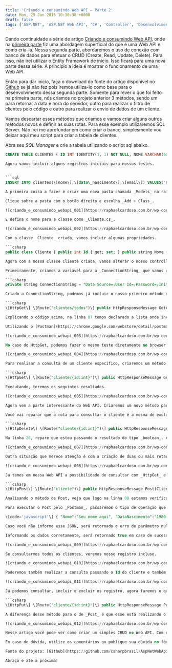 ```yaml
---
title: 'Criando e consumindo Web API – Parte 2'
date: Mon, 29 Jun 2015 10:30:38 +0000
draft: false
tags: ['ASP.NET', 'ASP.NET Web API', 'C#', 'Controller', 'Desenvolvimento web', 'Desenvolvimento Web API', 'Dicas', 'HttpGet', 'HttpPost', 'JSON', 'Postman', 'Web API', 'Web API']
---
```


Dando continuidade a série de artigo [Criando e consumindo Web API](https://raphaelcardoso.com.br/tags/desenvolvimento-web-api/), onde na [primeira parte](https://raphaelcardoso.com.br/criando-e-consumindo-web-api-parte-1/) fiz uma abordagem superficial do que é uma Web API e como cria-la. Nessa segunda parte, abordaremos o uso de conexão com banco de dados para efetuar o CRUD (Create, Read, Update, Delete). Para isso, não irei utilizar o Entity Framework de inicio. Isso ficará para uma nova parte dessa série. A principio a ideia é mostrar o funcionamento de uma Web API.

Então para dar inicio, faça o download do fonte do artigo disponivel no [Github](https://github.com/csharpbrasil/AspNetWebApi) se já não fez pois iremos utiliza-lo como base para o desenvolvimento dessa segunda parte. Somente para rever o que foi feito na primeira parte, nós criamos no projeto anterior 3 métodos, sendo um para retornar a data e hora do servidor, outro para realizar o filtro de clientes pelo código e outro para realizar o envio de dados de um cliente.

Vamos descartar esses métodos que criamos e vamos criar alguns outros métodos novos e definir as suas rotas. Para esse exemplo utilizaremos SQL Server. Não irei me aprofundar em como criar o banco, simplesmente vou deixar aqui meu script para criar a tabela de clientes.

Abra seu _SQL Manager_ e crie a tabela utilizando o script sql abaixo.


```sql 
CREATE TABLE CLIENTES ( ID INT IDENTITY(1, 1) NOT NULL, NOME VARCHAR(60) NOT NULL, DATA\_NASCIMENTO DATETIME NOT NULL, EMAIL VARCHAR(150) NULL, CONSTRAINT PK\_CLIENTES PRIMARY KEY (ID) ) GO ```

Agora vamos incluir alguns registros iniciais para nossos testes.


```sql 
INSERT INTO clientes(\[nome\],\[data\_nascimento\],\[email\]) VALUES('Elliott V. Sears','1971/09/12','ut.ipsum.ac@Aliquam.net') INSERT INTO clientes(\[nome\],\[data\_nascimento\],\[email\]) VALUES('Jayme A. Woods','1964/02/14','nascetur.ridiculus@Curae.net') INSERT INTO clientes(\[nome\],\[data\_nascimento\],\[email\]) VALUES('Leo K. Small','1988/05/12','a.sollicitudin.orci@atpede.net') INSERT INTO clientes(\[nome\],\[data\_nascimento\],\[email\]) VALUES('Winter Z. Collier','1991/10/15','consectetuer.adipiscing@Phasellusfermentum.net') INSERT INTO clientes(\[nome\],\[data\_nascimento\],\[email\]) VALUES('Andrew P. Rivera','1966/11/03','dictum@pretium.net') INSERT INTO clientes(\[nome\],\[data\_nascimento\],\[email\]) VALUES('Brenda B. Acevedo','1972/05/17','natoque.penatibus@Integervulputate.com') INSERT INTO clientes(\[nome\],\[data\_nascimento\],\[email\]) VALUES('Carlos Z. Velez','1971/03/19','Suspendisse.tristique.neque@turpis.ca') INSERT INTO clientes(\[nome\],\[data\_nascimento\],\[email\]) VALUES('Herrod Z. Flores','1951/12/24','imperdiet.non.vestibulum@Nunc.net') INSERT INTO clientes(\[nome\],\[data\_nascimento\],\[email\]) VALUES('Willow U. Simon','1967/11/23','urna.suscipit@felisullamcorper.co.uk') INSERT INTO clientes(\[nome\],\[data\_nascimento\],\[email\]) VALUES('Oliver F. Pickett','1948/02/19','mollis.dui.in@id.com') ```

A primeira coisa a fazer é criar uma nova pasta chamada _Models_ na raiz do nosso projeto. Essa pasta irá conter a classe _Cliente_ que criaremos agora.

Clique sobre a pasta com o botão direito e escolha _Add > Class_.

![criando_e_consumindo_webapi_001](https://raphaelcardoso.com.br/wp-content/uploads/2015/06/criando_e_consumindo_webapi_0011.png)

E defina o nome para a classe como _Cliente.cs_.

![criando_e_consumindo_webapi_002](https://raphaelcardoso.com.br/wp-content/uploads/2015/06/criando_e_consumindo_webapi_0021.png)

Com a classe _Cliente_ criada, vamos incluir algumas propriedades.

```csharp 
public class Cliente { public int Id { get; set; } public string Nome { get; set; } public DateTime DataNascimento { get; set; } public string Email { get; set; } } ```

Agora com a nossa classe Cliente criada, vamos alterar o nosso controller. Na primeira parte havíamos criado o controller chamado _DefaultController_ e é nele que vamos criar os nossos métodos.

Primeiramente, criamos a variável para a _ConnectionString_ que vamos utilizar.

```csharp 
private string ConnectionString = "Data Source=;User Id=;Password=;Initial Catalog="; ```

Criado a ConnectionString, podemos já incluir o nosso primeiro método que será responsável por trazer todos os clientes cadastrados.

```csharp 
\[HttpGet\] \[Route("clientes/todos")\] public HttpResponseMessage GetAll() { try { List lstClientes = new List(); using (SqlConnection connection = new SqlConnection(this.ConnectionString)) { connection.Open(); using (SqlCommand command = new SqlCommand()) { command.Connection = connection; command.CommandText = "select id, nome, data\_nascimento, email from clientes"; SqlDataReader reader = command.ExecuteReader(); while (reader.Read()) { Cliente cliente = new Cliente() { Id = reader\["id"\] == DBNull.Value ? 0 : Convert.ToInt32(reader\["id"\]), Nome = reader\["nome"\] == DBNull.Value ? string.Empty : reader\["nome"\].ToString(), DataNascimento = reader\["data\_nascimento"\] == DBNull.Value ? DateTime.MinValue : Convert.ToDateTime(reader\["data\_nascimento"\]), Email = reader\["email"\] == DBNull.Value ? string.Empty : reader\["email"\].ToString() }; lstClientes.Add(cliente); } } connection.Close(); } return Request.CreateResponse(HttpStatusCode.OK, lstClientes.ToArray()); } catch (Exception ex) { return Request.CreateResponse(HttpStatusCode.BadRequest, ex.Message); } } ```

Explicando o código acima, na linha 07 temos declarado a lista onde incluiremos os clientes retornados do banco e que será retornado pela API quando foi feito o _HttpGet_. Da linha 09 até a linha 35 é a parte onde realizamos a consulta no banco, incluímos o resultado na lista para depois retornar o Array dessa lista na resposta da API na linha 37.

Utilizando o [Postman](https://chrome.google.com/webstore/detail/postman/fhbjgbiflinjbdggehcddcbncdddomop) que citei no [artigo anterior](https://raphaelcardoso.com.br/criando-e-consumindo-web-api-parte-1), poderemos fazer o teste de nossa API.

![criando_e_consumindo_webapi_003](https://raphaelcardoso.com.br/wp-content/uploads/2015/06/criando_e_consumindo_webapi_0031.png)

No caso do HttpGet, podemos fazer o mesmo teste diretamente no browser.

![criando_e_consumindo_webapi_004](https://raphaelcardoso.com.br/wp-content/uploads/2015/06/criando_e_consumindo_webapi_0041.png)

Para realizar a consulta de um cliente especifico, criaremos um método também de _HttpGet_, porem esse passaremos o _id_. Basicamente ele faz quase as mesmas coisa que o anterior, porem ele irá retornar um simples objeto ao invés de uma lista.

```csharp 
\[HttpGet\] \[Route("cliente/{id:int}")\] public HttpResponseMessage GetById(int id) { try { Cliente cliente = null; using (SqlConnection connection = new SqlConnection(this.ConnectionString)) { connection.Open(); using (SqlCommand command = new SqlCommand()) { command.Connection = connection; command.CommandText = "select id, nome, data\_nascimento, email from clientes where id = @id"; command.Parameters.AddWithValue("id", id); SqlDataReader reader = command.ExecuteReader(); while (reader.Read()) { cliente = new Cliente() { Id = reader\["id"\] == DBNull.Value ? 0 : Convert.ToInt32(reader\["id"\]), Nome = reader\["nome"\] == DBNull.Value ? string.Empty : reader\["nome"\].ToString(), DataNascimento = reader\["data\_nascimento"\] == DBNull.Value ? DateTime.MinValue : Convert.ToDateTime(reader\["data\_nascimento"\]), Email = reader\["email"\] == DBNull.Value ? string.Empty : reader\["email"\].ToString() }; } } connection.Close(); } return Request.CreateResponse(HttpStatusCode.OK, cliente); } catch (Exception ex) { return Request.CreateResponse(HttpStatusCode.BadRequest, ex.Message); } } ```

Executando, teremos os seguintes resultados.

![criando_e_consumindo_webapi_005](https://raphaelcardoso.com.br/wp-content/uploads/2015/06/criando_e_consumindo_webapi_0051.png) ![criando_e_consumindo_webapi_006](https://raphaelcardoso.com.br/wp-content/uploads/2015/06/criando_e_consumindo_webapi_0061.png)

Agora vem a parte interessante do Web API. Criaremos um novo método para excluir o cliente utilizando o _HttpDelete_ informando o _id_.

Você vai reparar que a rota para consultar o cliente é a mesma de excluir, ou seja, ambas são _http://{servidor}/api/meuprojeto/cliente/{id}_. Isso pelo de os métodos possuírem as operações diferentes, ou seja, um é _HttpGet_ e o outro é _HttpDelete_.

```csharp 
\[HttpDelete\] \[Route("cliente/{id:int}")\] public HttpResponseMessage DeleteById(int id) { try { bool resultado = false; using (SqlConnection connection = new SqlConnection(this.ConnectionString)) { connection.Open(); using (SqlCommand command = new SqlCommand()) { command.Connection = connection; command.CommandText = "delete from clientes where id = @id"; command.Parameters.AddWithValue("id", id); int i = command.ExecuteNonQuery(); resultado = i > 0; } connection.Close(); } return Request.CreateResponse(HttpStatusCode.OK, resultado); } catch (Exception ex) { return Request.CreateResponse(HttpStatusCode.BadRequest, ex.Message); } } ```

Na linha 26, repare que estou passando o resultado do tipo _boolean_. Assim saberei se o meu registro foi excluído ou não. Caso exista o registro e consiga excluir retorna _true_, senão retornará _false_.

![criando_e_consumindo_webapi_007](https://raphaelcardoso.com.br/wp-content/uploads/2015/06/criando_e_consumindo_webapi_0071.png)

Outra situação que merece atenção é com a criação de duas ou mais rotar iguais com o mesmo tipo de operação. Isso levará a ocorrer um _InvalidOperationException_. Então já sabe, ocorrer esse Exception, confira as rotas e operações.

![criando_e_consumindo_webapi_008](https://raphaelcardoso.com.br/wp-content/uploads/2015/06/criando_e_consumindo_webapi_0081.png)

Já temos em nossa Web API a possibilidade de consultar com _HttpGet_ e excluir _HttpDelete_. Agora vamos criar a opção de cadastrar usando o _HttpPost_. Nessa caso iremos submeter os dados para que sejam gravados, ou seja, os dados serão enviados no corpo do Http no formato jSON. Esse jSON deverá estar no formato de nosso objeto do parâmetro do método da Web API.

```csharp 
\[HttpPost\] \[Route("cliente")\] public HttpResponseMessage Post(Cliente cliente) { try { bool resultado = false; if (cliente == null) throw new ArgumentNullException("cliente"); using (SqlConnection connection = new SqlConnection(this.ConnectionString)) { connection.Open(); using (SqlCommand command = new SqlCommand()) { command.Connection = connection; command.CommandText = "insert into clientes(nome, data\_nascimento, email) values(@nome, @data\_nascimento, @email)"; command.Parameters.AddWithValue("nome", cliente.Nome); command.Parameters.AddWithValue("data\_nascimento", cliente.DataNascimento); command.Parameters.AddWithValue("email", cliente.Email); int i = command.ExecuteNonQuery(); resultado = i > 0; } connection.Close(); } return Request.CreateResponse(HttpStatusCode.OK, resultado); } catch (Exception ex) { return Request.CreateResponse(HttpStatusCode.BadRequest, ex.Message); } } ```

Analisando o método de Post, veja que logo na linha 09 estamos verificando se os dados passados são nulos. Caso seja nulo, um Exception será acionado o que irá retornar um _BadRequest_ pela linha 35. Em caso de sucesso, um resultado do tipo boolean será retornado na linha 31.

Para executar o Post pelo _Postman_, passaremos o tipo de operação que no caso será POST, a url e o tipo de dados JSON. É importante destacar que o JSON deve respeitar o formato do objeto do parâmetro do método. No caso o parâmetro é o objeto Cliente e deverá estar no formato abaixo.

\[code='javascript'\] { "Nome":"Seu nome aqui", "DataNascimento":"1980-01-01T00:00:00", "Email":"seuemail@servidor.com" } ```

Caso você não informe esse JSON, será retornado o erro de parâmetro nulo conforme foi citado anteriormente.

Informando os dados corretamente, será retornado true em caso de sucesso na inclusão.

![criando_e_consumindo_webapi_009](https://raphaelcardoso.com.br/wp-content/uploads/2015/06/criando_e_consumindo_webapi_0091.png)

Se consultarmos todos os clientes, veremos nosso registro incluso.

![criando_e_consumindo_webapi_010](https://raphaelcardoso.com.br/wp-content/uploads/2015/06/criando_e_consumindo_webapi_0101.png)

Poderemos também realizar a consulta passando o Id do cliente e também retornará o registro incluso.

![criando_e_consumindo_webapi_011](https://raphaelcardoso.com.br/wp-content/uploads/2015/06/criando_e_consumindo_webapi_011.png)

Já podemos consultar, incluir e excluir os registro, agora faremos o que irá atualizar os dados. Nesse caso usaremos a operação _HttpPut_. O método irá receber o id do cliente e o objeto cliente com os dados da mesma forma que submetemos no Post para inclusão.

```csharp 
\[HttpPut\] \[Route("cliente/{id:int}")\] public HttpResponseMessage Put(int id, Cliente cliente) { try { bool resultado = false; if (cliente == null) throw new ArgumentNullException("cliente"); if (id == 0) throw new ArgumentNullException("id"); using (SqlConnection connection = new SqlConnection(this.ConnectionString)) { connection.Open(); using (SqlCommand command = new SqlCommand()) { command.Connection = connection; command.CommandText = "update clientes set nome = @nome, data\_nascimento = @data\_nascimento, email = @email where id = @id"; command.Parameters.AddWithValue("id", id); command.Parameters.AddWithValue("nome", cliente.Nome); command.Parameters.AddWithValue("data\_nascimento", cliente.DataNascimento); command.Parameters.AddWithValue("email", cliente.Email); int i = command.ExecuteNonQuery(); resultado = i > 0; } connection.Close(); } return Request.CreateResponse(HttpStatusCode.OK, resultado); } catch (Exception ex) { return Request.CreateResponse(HttpStatusCode.BadRequest, ex.Message); } } ```

A diferença desse método para o de _Post_ é que esse está realizando o _UPDATE_ do registro e verificando se o _Id_ informado é maior que zero.

![criando_e_consumindo_webapi_012](https://raphaelcardoso.com.br/wp-content/uploads/2015/06/criando_e_consumindo_webapi_0121.png)

Nesse artigo você pode ver como criar um simples CRUD no Web API. Com o que viu até aqui é possível ampliar mais a funcionalidade utilizando até mesmo ORM como o _Entity Framework_ e _NHibernate_.

Em caso de dúvida, utilize os comentários ou publique sua dúvida no fórum.

Fonte do projeto: [Github](https://github.com/csharpbrasil/AspNetWebApi).

Abraço e até a próxima!